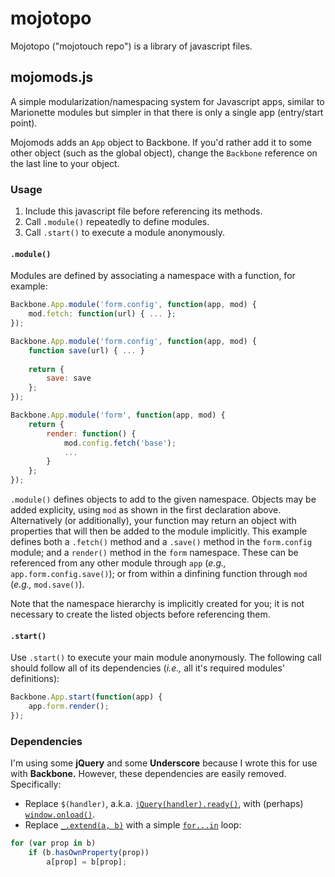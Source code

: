 # mojotopo

Mojotopo ("mojotouch repo") is a library of javascript files.

## mojomods.js
A simple modularization/namespacing system for Javascript apps, similar to Marionette modules but simpler in that there is only a single app (entry/start point).

Mojomods adds an `App` object to Backbone. If you'd rather add it to some other object (such as the global object), change the `Backbone` reference on the last line to your object.

### Usage

1. Include this javascript file before referencing its methods.
2. Call `.module()` repeatedly to define modules.
3. Call `.start()` to execute a module anonymously.

#### `.module()`

Modules are defined by associating a namespace with a function, for example:

```javascript
Backbone.App.module('form.config', function(app, mod) {
	mod.fetch: function(url) { ... };
});

Backbone.App.module('form.config', function(app, mod) {
	function save(url) { ... }
	
	return {
		save: save
	};
});

Backbone.App.module('form', function(app, mod) {
	return {
		render: function() {
			mod.config.fetch('base');
			...
		}
	};
});
```

`.module()` defines objects to add to the given namespace. Objects may be added explicity, using `mod` as shown in the first declaration above. Alternatively (or additionally), your function may return an object with properties that will then be added to the module implicitly. This example defines both a `.fetch()` method and a `.save()` method in the `form.config` module; and a `render()` method in the `form` namespace.  These can be referenced from any other module through `app` (*e.g.,* `app.form.config.save()`); or from within a dinfining function through `mod` (*e.g.,* `mod.save()`).

Note that the namespace hierarchy is implicitly created for you; it is not necessary to create the listed objects before referencing them.

#### `.start()`

Use `.start()` to execute your main module anonymously. The following call should follow all of its dependencies (*i.e.,* all it's required modules' definitions):

```javascript
Backbone.App.start(function(app) {
	app.form.render();
});
```

### Dependencies

I'm using some **jQuery** and some **Underscore** because I wrote this for use with **Backbone.** However, these dependencies are easily removed. Specifically:
* Replace `$(handler)`, a.k.a. [`jQuery(handler).ready()`](https://api.jquery.com/ready/), with (perhaps) [`window.onload()`](https://developer.mozilla.org/en-US/docs/Web/API/GlobalEventHandlers/onload).
* Replace [`_.extend(a, b)`](http://underscorejs.org/#extend) with a simple [`for...in`](https://developer.mozilla.org/en-US/docs/Web/JavaScript/Reference/Statements/for...in) loop:

```javascript
for (var prop in b)
	if (b.hasOwnProperty(prop))
		a[prop] = b[prop];
```
